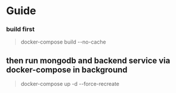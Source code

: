 # Guide
### build first
> docker-compose build --no-cache

## then run mongodb and backend service via docker-compose in background
> docker-compose up -d --force-recreate